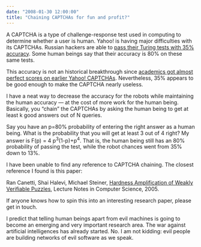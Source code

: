 ```yaml
---
date: "2008-01-30 12:00:00"
title: "Chaining CAPTCHAs for fun and profit?"
---
```




A CAPTCHA is a type of challenge-response test used in computing to determine whether a user is human. Yahoo! is having major difficulties with its CAPTCHAs. Russian hackers are able to [pass their Turing tests with 35% accuracy](http://it.slashdot.org/story/08/01/30/0037254/yahoo-captcha-hacked). Some human beings say that their accuracy is 80% on these same tests.

This accuracy is not an historical breakthrough since [academics got almost perfect scores on earlier Yahoo! CAPTCHAs](http://ieeexplore.ieee.org:80/Xplore/errorpage.jsp?reload=true). Nevertheless, 35% appears to be good enough to make the CAPTCHA nearly useless. 

I have a neat way to decrease the accuracy for the robots while maintaining the human accuracy &mdash; at the cost of more work for the human being. Basically, you &ldquo;chain&rdquo; the CAPTCHAs by asking the human being to get at least k good answers out of N queries.

Say you have an p=80% probability of entering the right answer as a human being. What is the probability that you will get at least 3 out of 4 right? My answer is F(p) = 4 p<sup>3</sup>(1-p)+p<sup>4</sup>. That is, the human being still has an 80% probability of passing the test, while the robot chances went from 35% down to 13%.

I have been unable to find any reference to CAPTCHA chaining. The closest reference I found is this paper:

Ran Canetti, Shai Halevi, Michael Steiner, [Hardness Amplification of Weakly Verifiable Puzzles](http://link.springer.com/chapter/10.1007%2F978-3-540-30576-7_2), Lecture Notes in Computer Science, 2005.

If anyone knows how to spin this into an interesting research paper, please get in touch.

I predict that telling human beings apart from evil machines is going to become an emerging and very important research area. The war against artificial intelligences has already started. No. I am not kidding: evil people are building networks of evil software as we speak.

